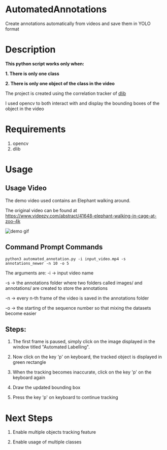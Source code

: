 # AutomatedAnnotations
Create annotations automatically from videos and save them in YOLO format

# Description

**This python script works only when:**

**1. There is only one class**

**2. There is only one object of the class in the video**


The project is created using the correlation tracker of [dlib](http://dlib.net/)


I used opencv to both interact with and display the bounding boxes of the object in the video

# Requirements

1. opencv
2. dlib

# Usage

## Usage Video

The demo video used contains an Elephant walking around.

The original video can be found at https://www.videezy.com/abstract/41648-elephant-walking-in-cage-at-zoo-4k

![demo gif](elephant_annotation_demo.gif)

## Command Prompt Commands

```
python3 automated_annotation.py -i input_video.mp4 -s annotations_newer -n 10 -o 5
```
The arguments are:
-i -> input video name

-s -> the annotations folder where two folders called images/ and annotations/ are created to store the annotations

-n -> every n-th frame of the video is saved in the annotations folder

-o -> the starting of the sequence number so that mixing the datasets become easier

## Steps:

1. The first frame is paused, simply click on the image displayed in the window titled "Automated Labelling".

2. Now click on the key 'p' on keyboard, the tracked object is displayed in green rectangle

3. When the tracking becomes inaccurate, click on the key 'p' on the keyboard again

4. Draw the updated bounding box

5. Press the key 'p' on keyboard to continue tracking

# Next Steps

1. Enable multiple objects tracking feature

2. Enable usage of multiple classes

